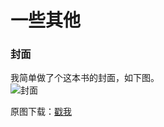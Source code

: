 # 一些其他


### 封面


我简单做了个这本书的封面，如下图。  
![封面](http://img3.doubanio.com/view/status/median/public/11a31a03c2402db.jpg)   

原图下载：[戳我](http://7fva1q.com1.z0.glb.clouddn.com/cover.jpg)